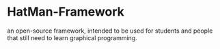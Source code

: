 # HatMan-Framework
an open-source framework, intended to be used for students and people that still need to learn graphical programming.
